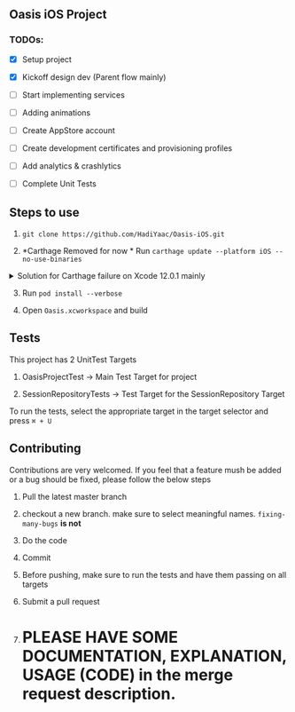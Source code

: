   

## Oasis iOS Project

  

  

### TODOs:

  

  

-  [X] Setup project

  

-  [X] Kickoff design dev (Parent flow mainly)

  

-  [ ] Start implementing services

  

-  [ ] Adding animations

  

-  [ ] Create AppStore account

  

-  [ ] Create development certificates and provisioning profiles

  

-  [ ] Add analytics & crashlytics

  

- [ ] Complete Unit Tests

  
  

  

## Steps to use

  

  

1.  `git clone https://github.com/HadiYaac/Oasis-iOS.git`

  

  

2. *Carthage Removed for now *
Run `carthage update --platform iOS --no-use-binaries`
<details>
  <summary>Solution for Carthage failure on Xcode 12.0.1 mainly</summary>
  
  ## Workaround that works with both Xcode 11 and 12
  Works with all versions of Xcode 12 (except beta 1 and 2; but no-one should be using those anymore). Once XCFrameworks support lands in Carthage this workaround won’t be needed. However not that XCFrameworks puts some strict requirements on projects that most projects don’t comply with.

Note: This is a change from before where the script excluded arm64 for simulators by individual Xcode 12 version. It now removes it from all Xcode 12 based builds.

How to use
Save the script (👇) to your project (e.g. as a carthage.sh file).
Make the script executable chmod +x carthage.sh
Instead of calling carthage ... call ./carthage.sh ...
E.g. ./carthage.sh build or ./carthage.sh update --use-submodules
Script
```
#!/usr/bin/env bash

# carthage.sh
# Usage example: ./carthage.sh build --platform iOS

set -euo pipefail

xcconfig=$(mktemp /tmp/static.xcconfig.XXXXXX)
trap 'rm -f "$xcconfig"' INT TERM HUP EXIT

# For Xcode 12 make sure EXCLUDED_ARCHS is set to arm architectures otherwise
# the build will fail on lipo due to duplicate architectures.
echo 'EXCLUDED_ARCHS__EFFECTIVE_PLATFORM_SUFFIX_simulator__NATIVE_ARCH_64_BIT_x86_64__XCODE_1200 = arm64 arm64e armv7 armv7s armv6 armv8' >> $xcconfig
echo 'EXCLUDED_ARCHS = $(inherited) $(EXCLUDED_ARCHS__EFFECTIVE_PLATFORM_SUFFIX_$(EFFECTIVE_PLATFORM_SUFFIX)__NATIVE_ARCH_64_BIT_$(NATIVE_ARCH_64_BIT)__XCODE_$(XCODE_VERSION_MAJOR))' >> $xcconfig

export XCODE_XCCONFIG_FILE="$xcconfig"
carthage "$@"
```
[Click here to view original Answer](https://github.com/Carthage/Carthage/issues/3019#issuecomment-665136323)
</details>

  


3. Run `pod install --verbose`





4. Open `Oasis.xcworkspace` and build


  
  

## Tests

  

This project has 2 UnitTest Targets

  

1. OasisProjectTest -> Main Test Target for project

2. SessionRepositoryTests -> Test Target for the SessionRepository Target

  

To run the tests, select the appropriate target in the target selector and press `⌘ + U `

  
  

##  Contributing

Contributions are very welcomed. If you feel that a feature mush be added or a bug should be fixed, please follow the below steps

  

1. Pull the latest master branch

2. checkout a new branch. make sure to select meaningful names. `fixing-many-bugs`  **is not**

3. Do the code

4. Commit

5. Before pushing, make sure to run the tests and have them passing on all targets

6. Submit a pull request

7.  # PLEASE HAVE SOME DOCUMENTATION, EXPLANATION, USAGE (CODE) in the merge request description.
